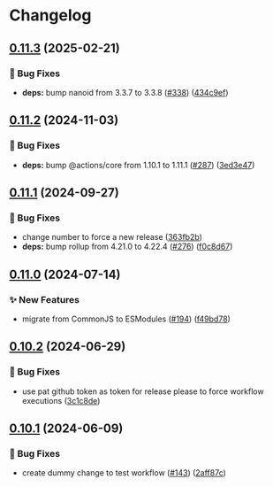 # Changelog

## [0.11.3](https://github.com/AlbertHernandez/github-action-nodejs-template/compare/v0.11.2...v0.11.3) (2025-02-21)


### 🐛 Bug Fixes

* **deps:** bump nanoid from 3.3.7 to 3.3.8 ([#338](https://github.com/AlbertHernandez/github-action-nodejs-template/issues/338)) ([434c9ef](https://github.com/AlbertHernandez/github-action-nodejs-template/commit/434c9ef2c95ca822a09035a0234deaf0ec156f9c))

## [0.11.2](https://github.com/AlbertHernandez/github-action-nodejs-template/compare/v0.11.1...v0.11.2) (2024-11-03)


### 🐛 Bug Fixes

* **deps:** bump @actions/core from 1.10.1 to 1.11.1 ([#287](https://github.com/AlbertHernandez/github-action-nodejs-template/issues/287)) ([3ed3e47](https://github.com/AlbertHernandez/github-action-nodejs-template/commit/3ed3e47cc77be27913810fb90ec2e33465df8628))

## [0.11.1](https://github.com/AlbertHernandez/github-action-nodejs-template/compare/v0.11.0...v0.11.1) (2024-09-27)


### 🐛 Bug Fixes

* change number to force a new release ([363fb2b](https://github.com/AlbertHernandez/github-action-nodejs-template/commit/363fb2b88a08db2cc2465d01f8f56e4927513c7c))
* **deps:** bump rollup from 4.21.0 to 4.22.4 ([#276](https://github.com/AlbertHernandez/github-action-nodejs-template/issues/276)) ([f0c8d67](https://github.com/AlbertHernandez/github-action-nodejs-template/commit/f0c8d670197e556aff3ccb18e890af28d5410165))

## [0.11.0](https://github.com/AlbertHernandez/github-action-nodejs-template/compare/v0.10.2...v0.11.0) (2024-07-14)


### ✨ New Features

* migrate from CommonJS to ESModules ([#194](https://github.com/AlbertHernandez/github-action-nodejs-template/issues/194)) ([f49bd78](https://github.com/AlbertHernandez/github-action-nodejs-template/commit/f49bd780548e2682ed5af9512818273529cbfa5b))

## [0.10.2](https://github.com/AlbertHernandez/github-action-nodejs-template/compare/v0.10.1...v0.10.2) (2024-06-29)


### 🐛 Bug Fixes

* use pat github token as token for release please to force workflow executions ([3c1c8de](https://github.com/AlbertHernandez/github-action-nodejs-template/commit/3c1c8de51be2a16f7069789030d9a5639a2aa206))

## [0.10.1](https://github.com/AlbertHernandez/github-action-nodejs-template/compare/v0.10.0...v0.10.1) (2024-06-09)


### 🐛 Bug Fixes

* create dummy change to test workflow ([#143](https://github.com/AlbertHernandez/github-action-nodejs-template/issues/143)) ([2aff87c](https://github.com/AlbertHernandez/github-action-nodejs-template/commit/2aff87c47714f93ca1030e2bb8348a9df3fb8ff6))

